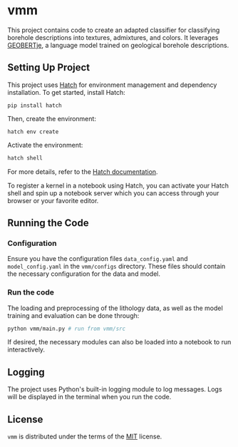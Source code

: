 # vmm

This project contains code to create an adapted classifier for classifying borehole descriptions into textures, admixtures, and colors. 
It leverages [GEOBERTje](https://github.com/VITObelgium/geobertje), a language model trained on geological borehole descriptions.

## Setting Up Project

This project uses [Hatch](https://hatch.pypa.io/latest/) for environment management and dependency installation. To get started, install Hatch:

```
pip install hatch
```

Then, create the environment:

```
hatch env create
```

Activate the environment:

```bash
hatch shell
```

For more details, refer to the [Hatch documentation](https://hatch.pypa.io/latest/).

To register a kernel in a notebook using Hatch, you can activate your Hatch shell and spin up a notebook server which you can access through your browser or your favorite editor.

## Running the Code

### Configuration

Ensure you have the configuration files `data_config.yaml` and `model_config.yaml` in the `vmm/configs` directory. 
These files should contain the necessary configuration for the data and model.

### Run the code

The loading and preprocessing of the lithology data, as well as the model training and evaluation can be done through:

```bash
python vmm/main.py # run from vmm/src
```

If desired, the necessary modules can also be loaded into a notebook to run interactively.

## Logging

The project uses Python's built-in logging module to log messages. Logs will be displayed in the terminal when you run the code.



## License

`vmm` is distributed under the terms of the [MIT](https://spdx.org/licenses/MIT.html) license.
